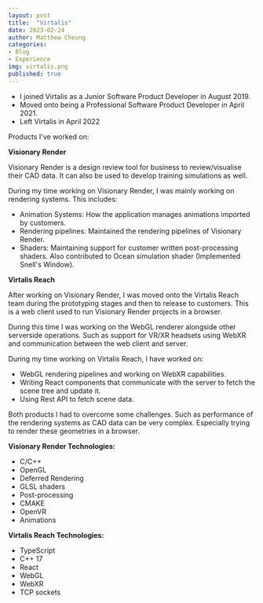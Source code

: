 ```yaml
---
layout: post
title:  "Virtalis"
date: 2023-02-24
author: Matthew Cheung
categories:
- Blog
- Experience
img: virtalis.png
published: true
---
```


- I joined Virtalis as a Junior Software Product Developer in August 2019.
- Moved onto being a Professional Software Product Developer in April 2021.
- Left Virtalis in April 2022<!--more-->

Products I've worked on: 

<b>Visionary Render</b>

Visionary Render is a design review tool for business to review/visualise their CAD data. It can also be
used to develop training simulations as well.

During my time working on Visionary Render, I was mainly working on rendering systems. This includes:

- Animation Systems: How the application manages animations imported by customers.
- Rendering pipelines: Maintained the rendering pipelines of Visionary Render.
- Shaders: Maintaining support for customer written post-processing shaders.
Also contributed to Ocean simulation shader (Implemented Snell's Window).

<b>Virtalis Reach</b>

After working on Visionary Render, I was moved onto the Virtalis Reach team during the prototyping stages and then to release to customers.
This is a web client used to run Visionary Render projects in a browser.

During this time I was working on the WebGL renderer alongside other serverside operations. Such as support for
VR/XR headsets using WebXR and communication between the web client and server.

During my time working on Virtalis Reach, I have worked on:

- WebGL rendering pipelines and working on WebXR capabilities.
- Writing React components that communicate with the server to fetch the scene tree and update it.
- Using Rest API to fetch scene data.

Both products I had to overcome some challenges. Such as performance of the rendering systems as CAD data
can be very complex. Especially trying to render these geometries in a browser.



<b>Visionary Render Technologies:</b>
- C/C++
- OpenGL
- Deferred Rendering
- GLSL shaders
- Post-processing
- CMAKE
- OpenVR
- Animations

<b>Virtalis Reach Technologies:</b>
- TypeScript
- C++ 17
- React
- WebGL
- WebXR
- TCP sockets

[visren]: https://www.virtalis.com/software/visionary-render
[reach]: https://www.virtalis.com/software/virtalis-reach
